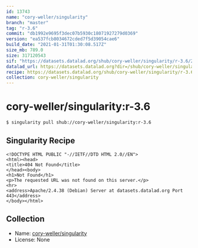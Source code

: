 ```yaml
---
id: 13743
name: "cory-weller/singularity"
branch: "master"
tag: "r-3.6"
commit: "db1992e9695f3dec07b5930c18071927279d0369"
version: "ea537fcb8034672cded7f5d39054cae6"
build_date: "2021-01-31T01:30:08.517Z"
size_mb: 789.0
size: 317120543
sif: "https://datasets.datalad.org/shub/cory-weller/singularity/r-3.6/2021-01-31-db1992e9-ea537fcb/ea537fcb8034672cded7f5d39054cae6.sif"
datalad_url: https://datasets.datalad.org?dir=/shub/cory-weller/singularity/r-3.6/2021-01-31-db1992e9-ea537fcb/
recipe: https://datasets.datalad.org/shub/cory-weller/singularity/r-3.6/2021-01-31-db1992e9-ea537fcb/Singularity
collection: cory-weller/singularity
---
```


# cory-weller/singularity:r-3.6

```bash
$ singularity pull shub://cory-weller/singularity:r-3.6
```

## Singularity Recipe

```singularity
<!DOCTYPE HTML PUBLIC "-//IETF//DTD HTML 2.0//EN">
<html><head>
<title>404 Not Found</title>
</head><body>
<h1>Not Found</h1>
<p>The requested URL was not found on this server.</p>
<hr>
<address>Apache/2.4.38 (Debian) Server at datasets.datalad.org Port 443</address>
</body></html>
```

## Collection

 - Name: [cory-weller/singularity](https://github.com/cory-weller/singularity)
 - License: None

